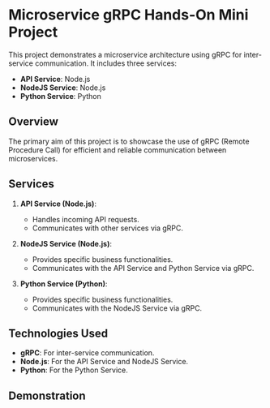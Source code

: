 # Microservice gRPC Hands-On Mini Project

This project demonstrates a microservice architecture using gRPC for inter-service communication. It includes three services:
- **API Service**: Node.js
- **NodeJS Service**: Node.js
- **Python Service**: Python

## Overview

The primary aim of this project is to showcase the use of gRPC (Remote Procedure Call) for efficient and reliable communication between microservices.

## Services

1. **API Service (Node.js)**:
   - Handles incoming API requests.
   - Communicates with other services via gRPC.

2. **NodeJS Service (Node.js)**:
   - Provides specific business functionalities.
   - Communicates with the API Service and Python Service via gRPC.

3. **Python Service (Python)**:
   - Provides specific business functionalities.
   - Communicates with the NodeJS Service via gRPC.

## Technologies Used

- **gRPC**: For inter-service communication.
- **Node.js**: For the API Service and NodeJS Service.
- **Python**: For the Python Service.

## Demonstration

